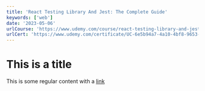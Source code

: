 ```yaml
---
title: 'React Testing Library And Jest: The Complete Guide'
keywords: ['web']
date: '2023-05-06'
urlCourse: 'https://www.udemy.com/course/react-testing-library-and-jest/'
urlCert: 'https://www.udemy.com/certificate/UC-6e5b94a7-4a10-4bf8-9653-7797d4684167/'
---
```


# This is a title

This is some regular content with a [link](https://google.com)